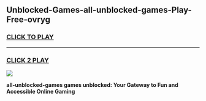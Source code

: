 
## Unblocked-Games-all-unblocked-games-Play-Free-ovryg
<h3>
<a href="https://premium76.site?title=all-unblocked-games&ref=10A">CLICK TO PLAY</a></h3>
<hr>

<h3>
<a href="https://premium76.site?title=all-unblocked-games&ref=10A">CLICK 2 PLAY</a>
  
</h3>

<a href="https://premium76.site?title=all-unblocked-games&ref=10A"><img src="https://clearcache.store/games.png"></a>


**all-unblocked-games games unblocked: Your Gateway to Fun and Accessible Online Gaming**
